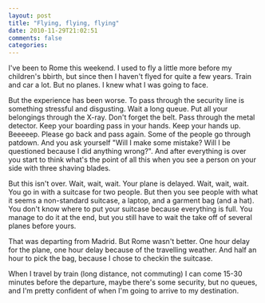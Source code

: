 ```yaml
---
layout: post
title: "Flying, flying, flying"
date: 2010-11-29T21:02:51
comments: false
categories:
---
```


I've been to Rome this weekend. I used to fly a little more before my children's bbirth, but since then I haven't flyed for quite a few years. Train and car a lot. But no planes. I knew what I was going to face.


But the experience has been worse. To pass through the security line is something stressful and disgusting. Wait a long queue. Put all your belongings through the X-ray. Don't forget the belt. Pass through the metal detector. Keep your boarding pass in your hands. Keep your hands up. Beeeeep. Please go back and pass again. Some of the people go through patdown. And you ask yourself "Will I make some mistake? Will I be questioned because I did anything wrong?". And after everything is over you start to think what's the point of all this when you see a person on your side with three shaving blades.


But this isn't over. Wait, wait, wait. Your plane is delayed. Wait, wait, wait. You go in with a suitcase for two people. But then you see people with what it seems a non-standard suitcase, a laptop, and a garment bag (and a hat). You don't know where to put your suitcase because everything is full. You manage to do it at the end, but you still have to wait the take off of several planes before yours.


That was departing from Madrid. But Rome wasn't better. One hour delay for the plane, one hour delay because of the travelling weather. And half an hour to pick the bag, because I chose to checkin the suitcase.


When I travel by train (long distance, not commuting) I can come 15-30 minutes before the departure, maybe there's some security, but no queues, and I'm pretty confident of when I'm going to arrive to my destination.
